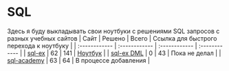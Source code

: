 # SQL
Здесь я буду выкладывать свои ноутбуки с решениями SQL запросов с разных учебных сайтов
| Сайт | Решено | Всего | Ссылка для быстрого перехода к ноутбуку |
| :------------ | :------------ | :------------ | :------------ |
| [sql-ex](https://www.sql-ex.ru/) | 62 | 141 | [Ноутбук](https://github.com/kotl68/SQL/blob/main/SQL-EX.ipynb) |
| [sql-ex DML](https://www.sql-ex.ru/) | 0 | 43 | Пока не делал |
| [sql-academy](https://sql-academy.org/ru) | 63 | 64 | В процессе добавления |
